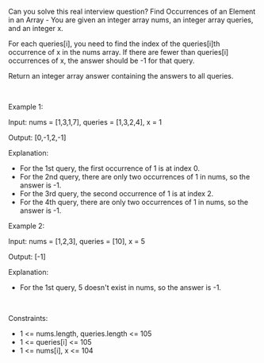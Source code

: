 Can you solve this real interview question? Find Occurrences of an Element in an Array - You are given an integer array nums, an integer array queries, and an integer x.

For each queries[i], you need to find the index of the queries[i]th occurrence of x in the nums array. If there are fewer than queries[i] occurrences of x, the answer should be -1 for that query.

Return an integer array answer containing the answers to all queries.

 

Example 1:

Input: nums = [1,3,1,7], queries = [1,3,2,4], x = 1

Output: [0,-1,2,-1]

Explanation:

 * For the 1st query, the first occurrence of 1 is at index 0.
 * For the 2nd query, there are only two occurrences of 1 in nums, so the answer is -1.
 * For the 3rd query, the second occurrence of 1 is at index 2.
 * For the 4th query, there are only two occurrences of 1 in nums, so the answer is -1.

Example 2:

Input: nums = [1,2,3], queries = [10], x = 5

Output: [-1]

Explanation:

 * For the 1st query, 5 doesn't exist in nums, so the answer is -1.

 

Constraints:

 * 1 <= nums.length, queries.length <= 105
 * 1 <= queries[i] <= 105
 * 1 <= nums[i], x <= 104